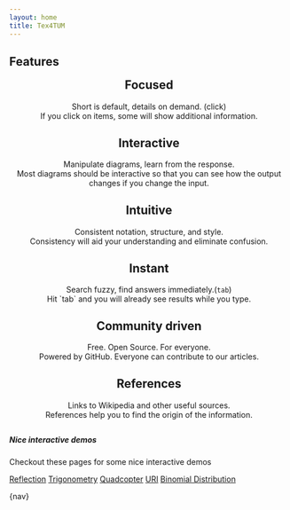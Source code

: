 ```yaml
---
layout: home
title: Tex4TUM
---
```


<style>
.feature-item{
	text-align: center;
    margin-bottom: 2em;
}
.feature-item h2{
	margin-top: 0.2em;
}
</style>

## Features
<div class="row" markdown markdown>
<div class="col" markdown markdown>
<div class="feature-item" data-toggle="collapse" href="#col_item_1" markdown markdown>
 <i class="fa fa-eye fa-4x"></i>
 <h2>Focused</h2>
 Short is default, details on demand. <a class="small">(click)</a>
 <div id="col_item_1" class="collapse" markdown markdown>
 <div class="card border-secondary small">If you click on items, some will show additional information.</div>
 </div>
</div>
</div>
<div class="col" markdown markdown>
<div class="feature-item" data-toggle="collapse" href="#col_item_2" markdown markdown>
 <i class="fa fa-sliders-h fa-4x"></i>
 <h2>Interactive</h2>
 Manipulate diagrams, learn from the response.
 <div id="col_item_2" class="collapse" markdown markdown>
 <div class="card border-secondary small" markdown markdown>
 Most diagrams should be interactive so that you can see how the output changes if you change the input.</div>
 </div>
</div>
</div>
<div class="col" markdown markdown>
<div class="feature-item" data-toggle="collapse" href="#col_item_3" markdown markdown>
 <i class="fa fa-child fa-4x"></i>
 <h2>Intuitive</h2>
 Consistent notation, structure, and style.
 <div id="col_item_3" class="collapse" markdown markdown>
 <div class="card border-secondary small">Consistency will aid your understanding and eliminate confusion.</div>
 </div>
</div>
</div>
</div>

<div class="row" markdown markdown>
<div class="col" markdown markdown>
<div class="feature-item" data-toggle="collapse" href="#col_item_4" markdown markdown>
 <i class="far fa-clock fa-4x"></i>
 <h2>Instant</h2>
 Search fuzzy, find answers immediately.<a class="small">(<code>tab</code>)</a>
 <div id="col_item_4" class="collapse" markdown markdown>
 <div class="card border-secondary small">Hit `tab` and you will already see results while you type.</div>
 </div>
</div>
</div>
<div class="col" markdown markdown>
<div class="feature-item" data-toggle="collapse" href="#col_item_5" markdown markdown>
 <i class="fa fa-users fa-4x"></i>
 <h2>Community driven</h2>
 Free. Open Source. For everyone.
 <!--From students, for students.-->
 <div id="col_item_5" class="collapse" markdown markdown>
 <div class="card border-secondary small">Powered by GitHub. Everyone can contribute to our articles.</div>
 </div>
</div>
</div>
<div class="col" markdown markdown>
<div class="feature-item" data-toggle="collapse" href="#col_item_6" markdown markdown>
<i class="fab fa-wikipedia-w fa-4x"></i>
 <h2>References</h2>
 Links to Wikipedia and other useful sources.
 <div id="col_item_6" class="collapse" markdown markdown>
 <div class="card border-secondary small">References help you to find the origin of the information.</div>
 </div>
</div>
</div>
</div>

<div class="card bg-info mb-3" markdown markdown>
<div class="card-body" markdown markdown>
<h5 class="card-title">Nice interactive demos</h5>
<p class="card-text">Checkout these pages for some nice interactive demos</p>
<a href="./reflection.html" class="card-link">Reflection</a>
<a href="./trigonometry.html" class="card-link">Trigonometry</a>
<a href="./quadcopter.html" class="card-link">Quadcopter</a>
<a href="./uri.html" class="card-link">URI</a>
<a href="./binomial-distribution.html" class="card-link">Binomial Distribution</a>
</div>
</div>

{nav}

